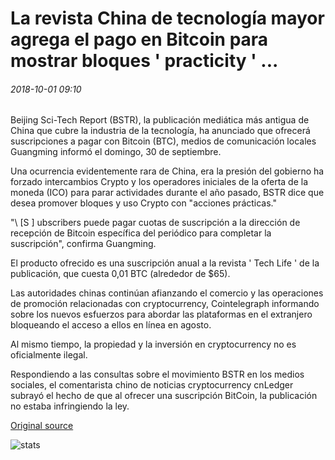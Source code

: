 # La revista China de tecnología mayor agrega el pago en Bitcoin para mostrar bloques ' practicity ' ...

###### 2018-10-01 09:10

Beijing Sci-Tech Report (BSTR), la publicación mediática más antigua de China que cubre la industria de la tecnología, ha anunciado que ofrecerá suscripciones a pagar con Bitcoin (BTC), medios de comunicación locales Guangming informó el domingo, 30 de septiembre.

Una ocurrencia evidentemente rara de China, era la presión del gobierno ha forzado intercambios Crypto y los operadores iniciales de la oferta de la moneda (ICO) para parar actividades durante el año pasado, BSTR dice que desea promover bloques y uso Crypto con "acciones prácticas."

"\ [S \] ubscribers puede pagar cuotas de suscripción a la dirección de recepción de Bitcoin específica del periódico para completar la suscripción", confirma Guangming.

El producto ofrecido es una suscripción anual a la revista ' Tech Life ' de la publicación, que cuesta 0,01 BTC (alrededor de $65).

Las autoridades chinas continúan afianzando el comercio y las operaciones de promoción relacionadas con cryptocurrency, Cointelegraph informando sobre los nuevos esfuerzos para abordar las plataformas en el extranjero bloqueando el acceso a ellos en línea en agosto.

Al mismo tiempo, la propiedad y la inversión en cryptocurrency no es oficialmente ilegal.

Respondiendo a las consultas sobre el movimiento BSTR en los medios sociales, el comentarista chino de noticias cryptocurrency cnLedger subrayó el hecho de que al ofrecer una suscripción BitCoin, la publicación no estaba infringiendo la ley.

[Original source](https://cointelegraph.com/news/major-chinese-tech-magazine-adds-payment-in-bitcoin-to-show-blockchain-practicality)

![stats](https://c.statcounter.com/11760860/0/a89fa40b/1/ "stats")